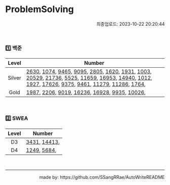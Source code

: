 # ProblemSolving
<p align="right"> 최종업로드: 2023-10-22 20:20:44 </p>


<br/>

### 1️⃣ 백준
| Level | Number |
| :------: | ------ |
| Silver | [2630](https://github.com/SSangRRae/ProblemSolving/tree/main/백준/Silver/2630. 색종이 만들기), [1074](https://github.com/SSangRRae/ProblemSolving/tree/main/백준/Silver/1074. Z), [9465](https://github.com/SSangRRae/ProblemSolving/tree/main/백준/Silver/9465. 스티커), [9095](https://github.com/SSangRRae/ProblemSolving/tree/main/백준/Silver/9095. 1， 2， 3 더하기), [2805](https://github.com/SSangRRae/ProblemSolving/tree/main/백준/Silver/2805. 나무 자르기), [1620](https://github.com/SSangRRae/ProblemSolving/tree/main/백준/Silver/1620. 나는야 포켓몬 마스터 이다솜), [1931](https://github.com/SSangRRae/ProblemSolving/tree/main/백준/Silver/1931. 회의실 배정), [1003](https://github.com/SSangRRae/ProblemSolving/tree/main/백준/Silver/1003. 피보나치 함수), [20529](https://github.com/SSangRRae/ProblemSolving/tree/main/백준/Silver/20529. 가장 가까운 세 사람의 심리적 거리), [21736](https://github.com/SSangRRae/ProblemSolving/tree/main/백준/Silver/21736. 헌내기는 친구가 필요해), [5525](https://github.com/SSangRRae/ProblemSolving/tree/main/백준/Silver/5525. IOIOI), [11659](https://github.com/SSangRRae/ProblemSolving/tree/main/백준/Silver/11659. 구간 합 구하기 4), [16953](https://github.com/SSangRRae/ProblemSolving/tree/main/백준/Silver/16953. A → B), [14940](https://github.com/SSangRRae/ProblemSolving/tree/main/백준/Silver/14940. 쉬운 최단거리), [1012](https://github.com/SSangRRae/ProblemSolving/tree/main/백준/Silver/1012. 유기농 배추), [1927](https://github.com/SSangRRae/ProblemSolving/tree/main/백준/Silver/1927. 최소 힙), [17626](https://github.com/SSangRRae/ProblemSolving/tree/main/백준/Silver/17626. Four Squares), [9375](https://github.com/SSangRRae/ProblemSolving/tree/main/백준/Silver/9375. 패션왕 신해빈), [9461](https://github.com/SSangRRae/ProblemSolving/tree/main/백준/Silver/9461. 파도반 수열), [11279](https://github.com/SSangRRae/ProblemSolving/tree/main/백준/Silver/11279. 최대 힙), [11286](https://github.com/SSangRRae/ProblemSolving/tree/main/백준/Silver/11286. 절댓값 힙), [1764](https://github.com/SSangRRae/ProblemSolving/tree/main/백준/Silver/1764. 듣보잡),  |
| Gold | [1987](https://github.com/SSangRRae/ProblemSolving/tree/main/백준/Gold/1987. 알파벳), [2206](https://github.com/SSangRRae/ProblemSolving/tree/main/백준/Gold/2206. 벽 부수고 이동하기), [9019](https://github.com/SSangRRae/ProblemSolving/tree/main/백준/Gold/9019. DSLR), [16236](https://github.com/SSangRRae/ProblemSolving/tree/main/백준/Gold/16236. 아기 상어), [16928](https://github.com/SSangRRae/ProblemSolving/tree/main/백준/Gold/16928. 뱀과 사다리 게임), [9935](https://github.com/SSangRRae/ProblemSolving/tree/main/백준/Gold/9935. 문자열 폭발), [10026](https://github.com/SSangRRae/ProblemSolving/tree/main/백준/Gold/10026. 적록색약),  |

<br/>

### 2️⃣ SWEA
| Level | Number |
| :------: | ------ |
| D3 | [3431](https://github.com/SSangRRae/ProblemSolving/tree/main/SWEA/D3/3431. 준환이의 운동관리), [14413](https://github.com/SSangRRae/ProblemSolving/tree/main/SWEA/D3/14413. 격자판 칠하기),  |
| D4 | [1249](https://github.com/SSangRRae/ProblemSolving/tree/main/SWEA/D4/1249. ［S／W 문제해결 응용］ 4일차 － 보급로), [5684](https://github.com/SSangRRae/ProblemSolving/tree/main/SWEA/D4/5684. ［Professional］ 운동),  |

<br/>

 --- 

 <p align="right"> made by: https://github.com/SSangRRae/AutoWriteREADME</p>